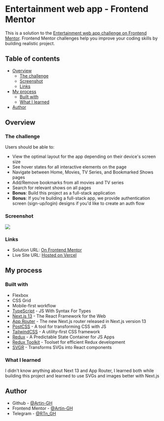 # Entertainment web app - Frontend Mentor

This is a solution to the [Entertainment web app challenge on Frontend Mentor](https://www.frontendmentor.io/challenges/entertainment-web-app-J-UhgAW1X). Frontend Mentor challenges help you improve your coding skills by building realistic project.

## Table of contents

- [Overview](#overview)
  - [The challenge](#the-challenge)
  - [Screenshot](#screenshot)
  - [Links](#links)
- [My process](#my-process)
  - [Built with](#built-with)
  - [What I learned](#what-i-learned)
- [Author](#author)

## Overview

### The challenge

Users should be able to:

- View the optimal layout for the app depending on their device's screen size
- See hover states for all interactive elements on the page
- Navigate between Home, Movies, TV Series, and Bookmarked Shows pages
- Add/Remove bookmarks from all movies and TV series
- Search for relevant shows on all pages
- **Bonus**: Build this project as a full-stack application
- **Bonus**: If you're building a full-stack app, we provide authentication screen (sign-up/login) designs if you'd like to create an auth flow

### Screenshot

![](./screenshots/screenshot.png)


### Links

- Solution URL: [On Frontend Mentor](https://www.frontendmentor.io/solutions/entertainment-app-with-next13-ts-postcss-tailwind-and-redux-toolkit-lS5lqG0dJS)
- Live Site URL: [Hosted on Vercel](https://entertainment-webapp-red.vercel.app/)

## My process

### Built with

- Flexbox
- CSS Grid
- Mobile-first workflow
- [TypeScript](https://www.typescriptlang.org/) - JS With Syntax For Types
- [Next.js 13](https://nextjs.org/) - The React Framework for the Web
- [App Router](https://nextjs.org/docs/app/) - The new Next.js router released in Next.js version 13
- [PostCSS](https://postcss.org/) - A tool for transforming CSS with JS
- [TailwindCSS](https://tailwindcss.com/) - A utility-first CSS framework
- [Redux](https://redux.js.org/) - A Predictable State Container for JS Apps
- [Redux Toolkit](https://redux-toolkit.js.org/) - Toolset for efficient Redux development
- [SVGR](https://react-svgr.com/) - Transforms SVGs into React components


### What I learned

I didn't know anything about Next 13 and App Router, I learned both while building this project and learned to use SVGs and images better with Next.js

## Author

- Github - [@Artin-GH](https://github.com/Artin-GH/)
- Frontend Mentor - [@Artin-GH](https://www.frontendmentor.io/profile/Artin-GH/)
- Telegram - [@RTn_GH](https://t.me/RTn_GH/)
